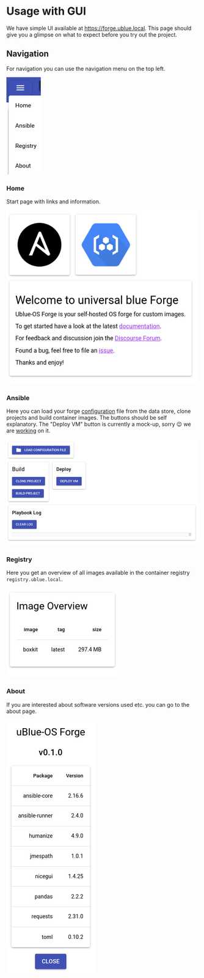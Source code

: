 # Usage with GUI

We have simple UI available at <https://forge.ublue.local>. This page should give
you a glimpse on what to expect before you try out the project.

## Navigation

For navigation you can use the navigation menu on the top left.

![navigation](./assets/gui_navigation.png)

### Home

Start page with links and information.

![home](./assets/gui_home.png)

### Ansible

Here you can load your forge [configuration](./index.md#configuration) file from the data store,
clone projects and build container images. The buttons should be self explanatory.
The "Deploy VM" button is currently a mock-up, sorry :wink:
we are [working](https://github.com/ublue-os/forge/issues/35) on it.

![ansible](./assets/gui_ansible.png)

### Registry

Here you get an overview of all images available in
the container registry `registry.ublue.local`.

![registry](./assets/gui_registry.png)

### About

If you are interested about software versions used etc. you can go to the about page.

![about](./assets/gui_about.png)
